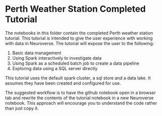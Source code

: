 # Perth Weather Station Completed Tutorial

The notebooks in this folder contain the completed Perth weather station tutorial. This tutorial is intended to give the user experience with working with data in Neuroverse. The tutorial will expose the user to the following:
1. Basic data management
2. Using Spark interactively to investigate data
3. Using Spark as a scheduled batch job to create a data pipeline
4. Exploring data using a SQL server directly

This tutorial uses the default spark cluster, a sql store and a data lake. It assumes they have been created and configured for use.

The suggested workflow is to have the github notebook open in a browser tab and rewrite the contents of the tutorial notebook in a new Neuroverse notebook. This approach will encourage you to understand the code rather than just copy it.
